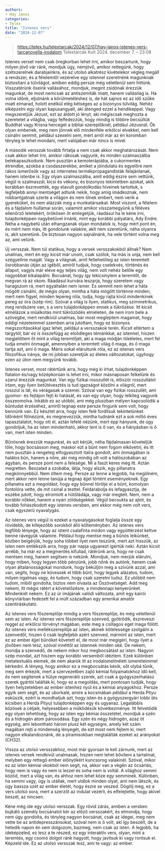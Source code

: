 ```yaml
---
authors:
- Háy János
categories:
- Telex
title: "Istenes vers"
date: "2024-12-07"
---
```


> https://telex.hu/telextarcak/2024/12/07/hay-janos-istenes-vers-tarcanovella-irodalom
> Telextárcák Kult 2024. december 7. – 23:08

Istenes verset nem csak öregkorban lehet írni, amikor beszartunk, hogy milyen jövő vár ránk, mondjuk úgy, nemjövő, amikor rettegünk, hogy szétszerelnek darabjainkra, és az utolsó alkatrész kivételekor végleg megáll a rendszer, és a félelemtől vezérelve egy istennel szeretnénk magunknak biztosítani a túlvilágot, amiben eddig persze még véletlenül sem hittünk. Visszatérünk őseink vallásához, mondjuk, megint zsidónak érezzük magunkat, de most nemcsak az antiszemiták miatt, hanem vallásilag is. Ha volna időnk, eljutnánk a körülmetéléshez is, de hát sajnos ez az idő szűke miatt elmarad, holott enélkül elég kétséges az a bizonyos túlvilág. Nehéz elképzelni egy olyan kapusangyalt, aki átenged ezzel a hendikeppel. Vagy megszeretjük Jézust, ezt az áldott jó lényt, aki mégiscsak meghozta a szeretetet a világba, vagy felfedezzük, hogy mindig is többre becsültük Buddhát vagy Krisna herceget a bibliai szereplőknél, például Jézusnál. Ők olyan emberiek, meg nem jönnek elő mindenféle erkölcsi elvekkel, nem kell csinálni semmit, például szexelni sem, mert arról már az én koromban tényleg le lehet mondani, mert valójában már nincs is mivel.

A második versszak tovább firtatja a nem csak akkor meghatározását. Nem csak akkor lehet írni, amikor rákosak vagyunk, és minden szalmaszálba belekapaszkodunk. Nem pusztán a kemoterápiába, a cukormentes étrendbe, azokba a csodaszerekbe, amiket a jóindulatú és egyelőre nem rákos ismerősök vagy az internetes termékpropagandisták felajánlanak, hanem istenbe is. Egy olyan szalmaszálba, amit eddig észre sem vettünk, végül is szalmaszál, kicsi és vékony, és bizonyos tekintetben azokat, akik korábban észrevették, egy elavult gondolkodás híveinek tartottuk, s legfeljebb annyi mentséget adtunk nekik, hogy amíg imádkoznak, nem robbantgatnak szerte a világon és nem ölnek embert, nem verik a gyereküket, és nem alázzák meg a munkatársaikat. Most viszont, a félelem és a fájdalom hullámai során, valamint amikor visszamegyünk a féléves ellenőrző leletekért, örökösen őt emlegetjük, ráadásul ha le kéne írni, tulajdonképpen nagybetűvel írnánk, mint egy korábbi pályatárs, Ady Endre. Néha a nagybetű után elhangzanak olyan mondatok is, hogy mért pont én, és mért nem más, itt gondolunk valakire, akit nem szeretünk, néha olyanra is, akit szeretünk. De biztosan nagyon sajnálnánk, ha vele történt volna meg az, ami velünk.

Új versszak. Nem túl statikus, hogy a versek versszakokból állnak? Nem unalmas, mert én egy kicsit már unom, csak szólok, ha más is unja, nem kell szégyellnie magát. Vagy a világnak, amit feltehetőleg az isten teremtett ősrobbanás útján az igéből, amiről tudjuk, hogy cselekvés, történés és állapot, vagyis már eleve egy teljes világ, nem volt nehéz belőle egy nagyobbat kikalapálni. Bocsánat, hogy így lekicsinylem a teremtőt, de megvan rá az okom. Ráadásul kurvára leszarja, hogy szeretem vagy haragszom rá, mert egyáltalán nem ismer. És semmit nem lehet a háta mögött csinálni, de mégis olyan, mintha a háta mögött történne minden, mert nem figyel, minden lepereg róla, tudja, hogy rajta kívül mindenkinek pereg az óra (szép rím). Szóval a világ is ilyen, statikus, meg szimmetrikus, meg rendszere van, s a vers tulajdonképpen ennek a tükrözése. Itt kicsit elmélázok a műalkotás mint tükröződés elméleten, de nem írom bele a szövegbe, mert rendkívül unalmas, bár most megleptem magamat, hogy eddigi nézeteimmel szemben arra jutottam, hogy ez bizonyos megszorításokkal igaz lehet, például a versszakok terén. Kicsit eltértem a tárgytól, bár ez is összefügg az elsődleges témánkkal, az istennel, hiszen megjelöltem őt mint a világ teremtőjét, aki a maga módján tökéletes, mert fel tudja emelni önmagát, amennyiben a teremtett világ ő maga, és ő maga tartja azt, ami ő maga. Máris sokat elárultunk róla, ez az istenes vers filozofikus iránya, de mi jobban szeretjük az életes változatokat, úgyhogy ezen az úton nem megyünk tovább.

Istenes verset, most rátértünk arra, hogy még ki írhat, tulajdonképpen fiatalon és/vagy középkorúan is lehet írni, mikor másnaposan felkelünk és szarul érezzük magunkat. Van egy fizikai rosszullét is, először rosszullátot írtam, egy ilyen betűtévesztés is tud igazságot közölni a világról, mert rosszul is lát, és vérágasak a szemei. Szóval van egy fizikai rosszullét, ami gyomor- és fejtájon fejti ki hatását, és van egy olyan, hogy lelkileg vagyunk összeomolva. Inkább ez az utóbbi, ami még pluszban mélyen kapcsolódik a bűntudat érzéséhez, amiről tegnap este persze fingunk sem volt, hogy bennünk van. Ez késztet arra, hogy isten felé fordítsuk tekintetünket. Időnként fölnézünk, és megnevezzük, mintha tudnánk ezt a sok millió éves tapasztalatot, hogy ott él, aztán lefelé nézünk, mert épp hányunk, de úgy gondoljuk, ha az isten mindenható, akkor lent is ő van, és a hányásban is ő van, mert isten minden.

Bűnösnek érezzük magunkat, és azt kérjük, néha fájdalmasan követeljük tőle, hogy bocsásson meg, máskor ezt a bűnt nem fogom elkövetni, és itt nem pusztán a rengeteg elfogyasztott italra gondolt, ami önmagában is halálos bűn, hanem a nőre, aki még mindig ott volt a hálószobában az ágyban, és persze pont nem a felesége. Mi a faszt keres még itt. Aztán megretten. Beszalad a szobába, látja, hogy alszik, egy pillanatra megkönnyebbül. Nem öltem meg. Persze az lenne a legjobb, ha megölném, mert akkor nem lenne tanúja a tegnap éjjel történt eseményeknek. Egy pillanatra ezt a megoldást, hogy egy bűnnel törölje el a bűnt, komolyan fontolóra vette, de mit csinál a testtel. Feldarabolja és lefagyasztja, de eszébe jutott, hogy elromlott a hűtőládája, vagy már megtelt. Nem, nem a korábbi nőkkel, hanem a nyári zöldségekkel. Végül becsukta az ajtót, és tovább fohászkodott egy istenes versben, ami ekkor még nem volt vers, csak egyszerű nyavalygás.

Az istenes vers végül is ezeket a nyavalygásokat foglalja össze egy rövidebb, de kifejezőbb sorokból álló költeményben. Az istenes vers legfőbb lényege, hogy az istent csalafinta módon vagy együttérzést keltve benne rávegyük valamire. Például hogy mentse meg a bűnös lelkünket, közben beígérjük, hogy soha többet ilyet nem teszünk, mert azt hisszük, az isten nem emlékszik arra, hogy pár napja ugyanezt ígértük neki. Aztán kicsit arrébb, ha már ez a megmentés kifullad, rátérünk arra, hogy ne csak mentsen meg, hanem segítsen is nekünk. Mondjuk, nem merjük elárulni, hogy miben, hogy legyen több pénzünk, jobb nőnk és autónk, hanem csak olyan általánosságokat mondunk, hogy béküljön meg a szívünk azzal, ami van, segíts, hogy ne kövessek el több bűnt, hogy legyek alázatos, tudom, milyen irgalmas vagy, és tudom, hogy csak szeretni tudsz. Ez utóbbit nem tudom, miből gondolta, biztos nem olvasta az Ószövetséget. Add meg nekem, itt mégis rátért a követelőzésre, a mindennapi kenyerünket. Mindenkiét nekem. Ez az úr imájának valódi változata, amit egy kairói könyvtárban fedezett fel a múlt században egy amerikai amatőr szentíráskutató.

Az istenes vers főszereplője mindig a vers főszereplője, és még véletlenül sem az isten. Az istenes vers főszereplője szenved, gyötrődik, észreveszi reggel az erkölcsi törvényt magában, este meg a csillagos eget maga fölött. Az istenes vers mellékszereplője az isten, akinek kötelessége szolgálni a szenvedőt, hiszen ő csak legfeljebb azért szenved, mármint az isten, mert ez az ember éjjel bűnöket követett el, de most már megígéri, hogy ilyet a jövőben nem tesz, szóval innéttől az istennek minden oké. De nekem, mondja a szenvedő, de nekem mikor hoz megbocsátást az isten. Nagyon szép mondat, azt hiszem egy korábbi versemből idéztem. Ezek különben metatextuális elemek, de nem akarok itt az irodalomelméleti ismereteimmel kérkedni. A lényeg, hogy amikor ez a megbocsátás késik, sőt olybá tűnik, meg sem érkezik, mert a szervezetben zajló kémiai folyamatokhoz idő kell, és nem segítenek a hülye regeneráló szerek, azt csak a gyógyszerhatású szerek gyártói találták ki, hogy ez a megoldás, mert pontosan tudják, hogy ilyen helyzetekben az ember istenhez nyúl és a kémiai anyagokhoz. Persze egyik sem segít, és az uborkalé, amire a kocsmában például a Herda Pityu esküszik, ezért is mondhatjuk azt, hogy isten és a gyógyszergyári lobbi (és kicsiben a Herda Pityu) tulajdonképpen egy és ugyanaz. Legalábbis közösek a céljaik, helyesebben a működésük következménye. Itt felvetődik egy olyan lehetőség, hogy az isten egy kémiai összetétel, mondjuk a szén és a hidrogén atom párosodása. Egy szén és négy hidrogén, azaz öt egység, ami lebontható három plusz két egységre, amely két szám magában rejti a mindenség lényegét, de ezt most nem fejtem ki, mert nagyon elkalandoznánk, de a piramisokban megtalálták ezeket az arányokat (CH32).

Vissza az utolsó versszakhoz, most már gyorsan le kell zárnunk, mert az istenes versek rendkívül unalmasak, hiszen nem lehet bővíteni a tartalmat, melyben egy rettegő ember előnyökért kuncsorog valakinél. Szóval, mikor ez az isten kémiai okokból nem segít, na, akkor van a végén az ócsárlás, hogy nem is vagy és nem is leszel és soha nem is voltál. A világhoz semmi közöd, mert a világ van, és ahhoz nem lehet köze egy semminek. Különben, ha semmi vagy, úgy is utállak, mert utálok minden olyat, ami nem látszik, és úgy bassza szét az ember életét, hogy észre se veszed. Dögölj meg, ez a vers utolsó sora, mert a szerzőt az indulat vezérli, és elfelejtette, hogy akivel beszél, az nincsen.

Kéne még ide egy utolsó versszak. Egy rövid zárás, amiben a versben bujkáló személy bocsánatot kér az előző versszakért, és elmondja, hogy nem úgy gondolta, és tényleg nagyon bocsánat, csak az idegei, meg nem vette be az antidepresszánsokat, szóval nem is ő volt, aki így beszélt, de a hetedik napon én sem dolgozom, bazmeg, nem csak az isten. A legjobb, ha ideképzeled, ez lesz a te részed, ez egy interaktív vers, olyan, mint a teremtés, egy csomó dolgot ránk hagyott, hogy javítsuk ki vagy rontsuk el. Képzeld ide. Ez az utolsó versszak lesz, ami te vagy: az ember.
